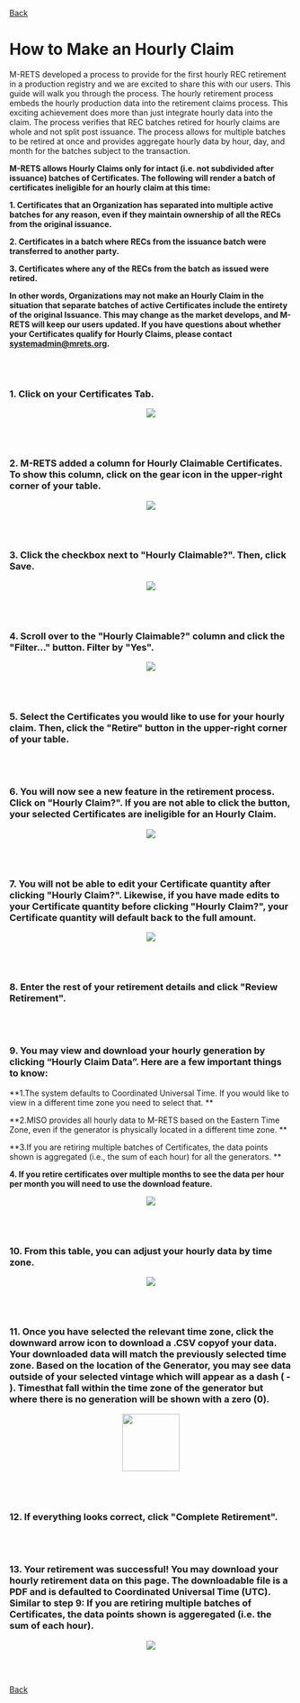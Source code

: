 [Back](https://mrets.github.io/Help/index)

How to Make an Hourly Claim
===========================

M-RETS developed a process to provide for the first hourly REC retirement in a production registry and we are excited to share this with our users. This guide will walk you through the process. The hourly retirement process embeds the hourly production data into the retirement claims process. This exciting achievement does more than just integrate hourly data into the claim. The process verifies that REC batches retired for hourly claims are whole and not split post issuance. The process allows for multiple batches to be retired at once and provides aggregate hourly data by hour, day, and month for the batches subject to the transaction.

**M-RETS allows Hourly Claims only for intact (i.e. not subdivided after issuance) batches of Certificates. The following will render a batch of certificates ineligible for an hourly claim at this time:**

**1. Certificates that an Organization has separated into multiple active batches for any reason, even if they maintain ownership of all the RECs from the original issuance.**

**2. Certificates in a batch where RECs from the issuance batch were transferred to another party.**

**3. Certificates where any of the RECs from the batch as issued were retired.**

**In other words, Organizations may not make an Hourly Claim in the situation that separate batches of active Certificates include the entirety of the original Issuance. This may change as the market develops, and M-RETS will keep our users updated. If you have questions about whether your Certificates qualify for Hourly Claims, please contact <systemadmin@mrets.org>.**


<br>
</br>
  
### 1.  Click on your Certificates Tab.

<p align="center">
  <img src="https://github.com/mrets/photos/blob/master/Hourly_Claim_1.png?raw=true">
</p>

<br>
</br>
  
### 2.  M-RETS added a column for Hourly Claimable Certificates. To show this column, click on the gear icon in the upper-right corner of your table.

<p align="center">
  <img src="https://github.com/mrets/photos/blob/master/filtering_tables3.png?raw=true">
</p>

<br>
</br>
  
### 3.  Click the checkbox next to "Hourly Claimable?". Then, click Save.

<p align="center">
  <img src="https://github.com/mrets/photos/blob/master/Hourly_Claim_2.png?raw=true">
</p>
<br>
</br>
  
### 4.  Scroll over to the "Hourly Claimable?" column and click the "Filter..." button. Filter by "Yes".

<p align="center">
  <img src="https://github.com/mrets/photos/blob/master/Hourly_Claim_4.png?raw=true">
</p>

<br>
</br>
  
### 5.  Select the Certificates you would like to use for your hourly claim. Then, click the "Retire" button in the upper-right corner of your table.

<br>
</br>
  
### 6.  You will now see a new feature in the retirement process. Click on "Hourly Claim?". If you are not able to click the button, your selected Certificates are ineligible for an Hourly Claim.

<p align="center">
  <img src="https://github.com/mrets/photos/blob/master/Hourly_Claim_5.png?raw=true">
</p>

<br>
</br>
  
### 7.  You will not be able to edit your Certificate quantity after clicking "Hourly Claim?". Likewise, if you have made edits to your Certificate quantity before clicking "Hourly Claim?", your Certificate quantity will default back to the full amount.

<p align="center">
  <img src="https://github.com/mrets/photos/blob/master/Hourly_Claim_6.png?raw=true">
</p>

<br>
</br>
  
### 8.  Enter the rest of your retirement details and click "Review Retirement".
<br>
</br>
  
### 9.  You may view and download your hourly generation by clicking “Hourly Claim Data”. Here are a few important things to know:

**1.The system defaults to Coordinated Universal Time. If you would like to view in a different time zone you need to select that. **

**2.MISO provides all hourly data to M-RETS based on the Eastern Time Zone, even if the generator is physically located in a different time zone. **

**3.If you are retiring multiple batches of Certificates, the data points shown is aggregated (i.e., the sum of each hour) for all the generators. **

**4. If you retire certificates over multiple months to see the data per hour per month you will need to use the download feature.**

<p align="center">
  <img src="https://github.com/mrets/photos/blob/master/Hourly_Claim_7.png?raw=true">
</p>

<br>
</br>
  
### 10.  From this table, you can adjust your hourly data by time zone. 

<p align="center">
  <img src="https://github.com/mrets/photos/blob/master/Hourly_Claim_8.png?raw=true">
</p>

<br>
</br>
  
### 11.  Once you have selected the relevant time zone, click the downward arrow icon to download a .CSV copyof your data. Your downloaded data will match the previously selected time zone. Based on the location of the Generator, you may see data outside of your selected vintage which will appear as a dash ( - ). Timesthat fall within the time zone of the generator but where there is no generation will be shown with a zero (0).

<p align="center">
  <img width="102" height="102" img src="https://github.com/mrets/photos/blob/master/Hourly_Claim_10.png?raw=true">
</p>

<br>
</br>
  
### 12.  If everything looks correct, click "Complete Retirement".

<br>
</br>
  
### 13.  Your retirement was successful! You may download your hourly retirement data on this page. The downloadable file is a PDF and is defaulted to Coordinated Universal Time (UTC). Similar to step 9: If you are retiring multiple batches of Certificates, the data points shown is aggeregated (i.e. the sum of each hour).

<p align="center">
  <img src="https://github.com/mrets/photos/blob/master/Hourly_Claim_11.png?raw=true">
</p>

<br>
</br>
  
[Back](https://mrets.github.io/Help/index)

